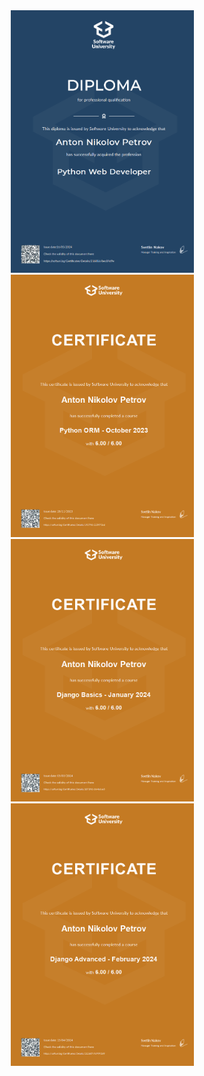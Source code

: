 <div align="center" display="flex">
    <img src="./certs/python_web_dev.jfif" alt="Python_ORM" width="293" height="420">
    <img src="./certs/python_orm.jfif" alt="Python_ORM" width="293" height="420">
    <img src="./certs/django_basics.jfif" alt="Python_Basics" width="293" height="420">
    <img src="./certs/django_advanced.jfif" alt="Python_Advanced" width="293" height="420">
</div>

